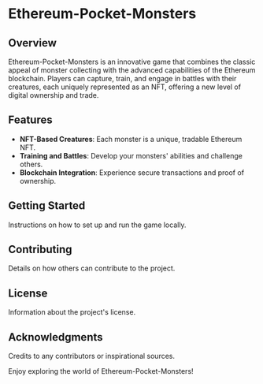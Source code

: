 # Ethereum-Pocket-Monsters

## Overview
Ethereum-Pocket-Monsters is an innovative game that combines the classic appeal of monster collecting with the advanced capabilities of the Ethereum blockchain. Players can capture, train, and engage in battles with their creatures, each uniquely represented as an NFT, offering a new level of digital ownership and trade.

## Features
- **NFT-Based Creatures**: Each monster is a unique, tradable Ethereum NFT.
- **Training and Battles**: Develop your monsters' abilities and challenge others.
- **Blockchain Integration**: Experience secure transactions and proof of ownership.

## Getting Started
Instructions on how to set up and run the game locally.

## Contributing
Details on how others can contribute to the project.

## License
Information about the project's license.

## Acknowledgments
Credits to any contributors or inspirational sources.

Enjoy exploring the world of Ethereum-Pocket-Monsters!
